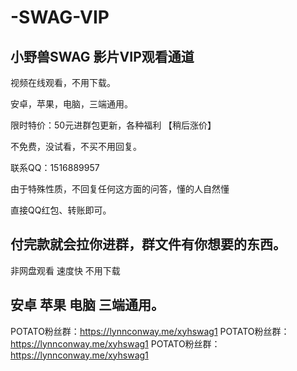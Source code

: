 # -SWAG-VIP

小野兽SWAG 影片VIP观看通道 
----------------------------------- 

视频在线观看，不用下载。    
    
安卓，苹果，电脑，三端通用。    
    
限时特价：50元进群包更新，各种福利 【稍后涨价】   

不免费，没试看，不买不用回复。
  
联系QQ：1516889957    

由于特殊性质，不回复任何这方面的问答，懂的人自然懂    

直接QQ红包、转账即可。

付完款就会拉你进群，群文件有你想要的东西。
-----------------------------------    
    
非网盘观看 速度快 不用下载      
    
安卓 苹果 电脑 三端通用。 
-----------------------------------
POTATO粉丝群：https://lynnconway.me/xyhswag1
POTATO粉丝群：https://lynnconway.me/xyhswag1
POTATO粉丝群：https://lynnconway.me/xyhswag1

